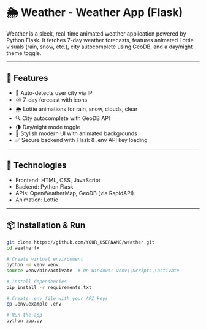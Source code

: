 # 🌦️ Weather - Weather App (Flask)

Weather is a sleek, real-time animated weather application powered by Python Flask. It fetches 7-day weather forecasts, features animated Lottie visuals (rain, snow, etc.), city autocomplete using GeoDB, and a day/night theme toggle.

---

## 🚀 Features
- 📍 Auto-detects user city via IP
- ⛅ 7-day forecast with icons
- 🌦️ Lottie animations for rain, snow, clouds, clear
- 🔍 City autocomplete with GeoDB API
- 🌗 Day/night mode toggle
- 🎨 Stylish modern UI with animated backgrounds
- ✅ Secure backend with Flask & .env API key loading

---

## 🧰 Technologies
- Frontend: HTML, CSS, JavaScript
- Backend: Python Flask
- APIs: OpenWeatherMap, GeoDB (via RapidAPI)
- Animation: Lottie

---

## 📦 Installation & Run

```bash
git clone https://github.com/YOUR_USERNAME/weather.git
cd weatherfx

# Create virtual environment
python -m venv venv
source venv/bin/activate  # On Windows: venv\\Scripts\\activate

# Install dependencies
pip install -r requirements.txt

# Create .env file with your API keys
cp .env.example .env

# Run the app
python app.py
